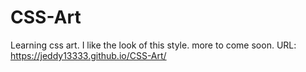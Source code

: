 # CSS-Art

Learning css art. 
I like the look of this style. 
more to come soon. 
URL: https://jeddy13333.github.io/CSS-Art/
